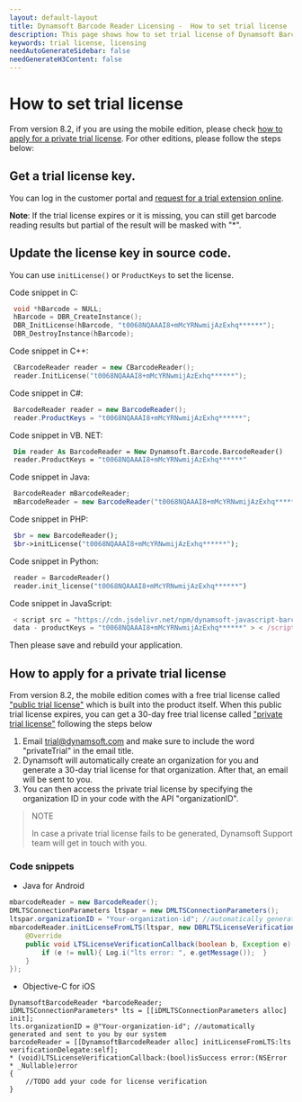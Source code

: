 ```yaml
---
layout: default-layout
title: Dynamsoft Barcode Reader Licensing -  How to set trial license
description: This page shows how to set trial license of Dynamsoft Barcode Reader.
keywords: trial license, licensing
needAutoGenerateSidebar: false
needGenerateH3Content: false
---
```


# How to set trial license

From version 8.2, if you are using the mobile edition, please check [how to apply for a private trial license](#how-to-apply-for-a-private-trial-license). For other editions, please follow the steps below:
  

## Get a trial license key.

You can log in the customer portal and [request for a trial extension online](https://www.dynamsoft.com/customer/license/trialLicense?utm_source=docs&product=dbr).

**Note**: If the trial license expires or it is missing, you can still get barcode reading results but partial of the result will be masked with "*".

## Update the license key in source code. 

You can use `initLicense()` or `ProductKeys` to set the license.
 
Code snippet in C:

``` c
 void *hBarcode = NULL;
 hBarcode = DBR_CreateInstance();
 DBR_InitLicense(hBarcode, "t0068NQAAAI8+mMcYRNwmijAzExhq******");
 DBR_DestroyInstance(hBarcode);
```

Code snippet in C++:

``` cpp
 CBarcodeReader reader = new CBarcodeReader();
 reader.InitLicense("t0068NQAAAI8+mMcYRNwmijAzExhq******");
```

Code snippet in C#:

``` csharp
 BarcodeReader reader = new BarcodeReader();
 reader.ProductKeys = "t0068NQAAAI8+mMcYRNwmijAzExhq******";
```

Code snippet in VB. NET:

``` vb
 Dim reader As BarcodeReader = New Dynamsoft.Barcode.BarcodeReader()
 reader.ProductKeys = "t0068NQAAAI8+mMcYRNwmijAzExhq******"
```

Code snippet in Java:

``` java
 BarcodeReader mBarcodeReader;
 mBarcodeReader = new BarcodeReader("t0068NQAAAI8+mMcYRNwmijAzExhq******");
```

Code snippet in PHP:

``` php
 $br = new BarcodeReader();
 $br->initLicense("t0068NQAAAI8+mMcYRNwmijAzExhq******");
```

Code snippet in Python:

``` python
 reader = BarcodeReader()
 reader.init_license("t0068NQAAAI8+mMcYRNwmijAzExhq******")
```

Code snippet in JavaScript:

``` js
 < script src = "https://cdn.jsdelivr.net/npm/dynamsoft-javascript-barcode@{version-number}/dist/dbr.js"
 data - productKeys = "t0068NQAAAI8+mMcYRNwmijAzExhq******" > < /script>
```

Then please save and rebuild your application.

## How to apply for a private trial license

From version 8.2, the mobile edition comes with a free trial license called ["public trial license"](https://www.dynamsoft.com/license-tracking/docs/about/terms.html?ver=latest#public-trial-license) which is built into the product itself. When this public trial license expires, you can get a 30-day free trial license called ["private trial license"](https://www.dynamsoft.com/license-tracking/docs/about/terms.html?ver=latest#private-trial-license) following the steps below

1. Email trial@dynamsoft.com and make sure to include the word "privateTrial" in the email title.
2. Dynamsoft will automatically create an organization for you and generate a 30-day trial license for that organization. After that, an email will be sent to you.
3. You can then access the private trial license by specifying the organization ID in your code with the API "organizationID".

> NOTE
>  
> In case a private trial license fails to be generated, Dynamsoft Support team will get in touch with you.

### Code snippets

* Java for Android

``` java
mbarcodeReader = new BarcodeReader();
DMLTSConnectionParameters ltspar = new DMLTSConnectionParameters();
ltspar.organizationID = "Your-organization-id"; //automatically generated and sent to you by our system
mbarcodeReader.initLicenseFromLTS(ltspar, new DBRLTSLicenseVerificationListener() {
    @Override
    public void LTSLicenseVerificationCallback(boolean b, Exception e) {
        if (e != null){ Log.i("lts error: ", e.getMessage());  } 
    }
});
```

* Objective-C for iOS

``` obj-c
DynamsoftBarcodeReader *barcodeReader; 
iDMLTSConnectionParameters* lts = [[iDMLTSConnectionParameters alloc] init]; 
lts.organizationID = @"Your-organization-id"; //automatically generated and sent to you by our system
barcodeReader = [[DynamsoftBarcodeReader alloc] initLicenseFromLTS:lts verificationDelegate:self]; 
* (void)LTSLicenseVerificationCallback:(bool)isSuccess error:(NSError * _Nullable)error
{​​​​​​​​
    //TODO add your code for license verification
}​​​​​​​​
```
